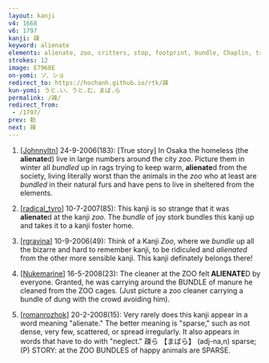 ```yaml
---
layout: kanji
v4: 1668
v6: 1797
kanji: 疎
keyword: alienate
elements: alienate, zoo, critters, stop, footprint, bundle, Chaplin, tree, wood, mouth
strokes: 12
image: E7968E
on-yomi: ソ、ショ
redirect_to: https://hochanh.github.io/rtk/疎
kun-yomi: うと.い、うと.む、まば.ら
permalink: /疎/
redirect_from:
 - /1797/
prev: 勅
next: 辣
---
```


1) [<a href="http://kanji.koohii.com/profile/Johnnyltn">Johnnyltn</a>] 24-9-2006(183): [True story] In Osaka the homeless (the<strong> alienate</strong>d) live in large numbers around the city <em>zoo</em>. Picture them in winter all <em>bundled</em> up in rags trying to keep warm,<strong> alienate</strong>d from the society, living literally worst than the animals in the <em>zoo</em> who at least are <em>bundled</em> in their natural furs and have pens to live in sheltered from the elements.

2) [<a href="http://kanji.koohii.com/profile/radical_tyro">radical_tyro</a>] 10-7-2007(85): This kanji is so strange that it was<strong> alienate</strong>d at the kanji <em>zoo</em>. The <em>bundle</em> of joy stork bundles this kanji up and takes it to a kanji foster home.

3) [<a href="http://kanji.koohii.com/profile/rgravina">rgravina</a>] 10-9-2006(49): Think of a Kanji <em>Zoo</em>, where we <em>bundle</em> up all the bizarre and hard to remember kanji, to be ridiculed and <em>alienated</em> from the other more sensible kanji. This kanji definately belongs there!

4) [<a href="http://kanji.koohii.com/profile/Nukemarine">Nukemarine</a>] 16-5-2008(23): The cleaner at the ZOO felt<strong> ALIENATE</strong>D by everyone. Granted, he was carrying around the BUNDLE of manure he cleaned from the ZOO cages. (Just picture a zoo cleaner carrying a bundle of dung with the crowd avoiding him).

5) [<a href="http://kanji.koohii.com/profile/romanrozhok">romanrozhok</a>] 20-2-2008(15): Very rarely does this kanji appear in a word meaning &quot;alienate.&quot; The better meaning is &quot;sparse,&quot; such as not dense, very few, scattered, or spread irregularly. It also appears in words that have to do with &quot;neglect.&quot; 疎ら 【まばら】 (adj-na,n) sparse; (P) STORY: at the ZOO BUNDLES of happy animals are SPARSE.

